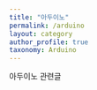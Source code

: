 ```yaml
---
title: "아두이노"
permalink: /arduino
layout: category
author_profile: true
taxonomy: Arduino
---
```


아두이노 관련글
